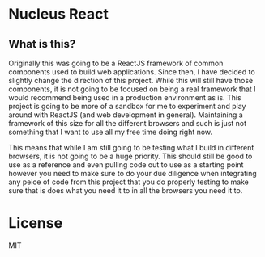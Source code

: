 # Nucleus React

## What is this?

Originally this was going to be a ReactJS framework of common components used to build web applications. Since then, I have decided to slightly change the direction of this project. While this will still have those components, it is not going to be focused on being a real framework that I would recommend being used in a production environment as is. This project is going to be more of a sandbox for me to experiment and play around with ReactJS (and web development in general). Maintaining a framework of this size for all the different browsers and such is just not something that I want to use all my free time doing right now.

This means that while I am still going to be testing what I build in different browsers, it is not going to be a huge priority. This should still be good to use as a reference and even pulling code out to use as a starting point however you need to make sure to do your due diligence when integrating any peice of code from this project that you do properly testing to make sure that is does what you need it to in all the browsers you need it to.

# License

MIT
